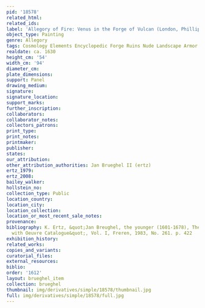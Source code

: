 ```yaml
---
pid: '18578'
related_html: 
related_ids: 
label: 'Allegory of Fire: Venus in the Forge of Vulcan (London, Phillips, 1992)'
object_type: Painting
genre: Allegory
tags: Cosmology Elements Encyclopedic Forge Ruins Nude Landscape Armor
realdate: ca. 1630
height_cm: '54'
width_cm: '94'
diameter_cm: 
plate_dimensions: 
support: Panel
drawing_medium: 
signature: 
signature_location: 
support_marks: 
further_inscription: 
collaborators: 
collaborator_notes: 
collectors_patrons: 
print_type: 
print_notes: 
printmaker: 
publisher: 
states: 
our_attribution: 
other_attribution_authorities: Jan Brueghel II (ertz)
ertz_1979: 
ertz_2008: 
bailey_walker: 
hollstein_no: 
collection_type: Public
location_country: 
location_city: 
location_collection: 
location_or_most_recent_sale_notes: 
provenance: 
bibliography: K. Ertz, &quot;Jan Breughel, the younger (1601-1678), The Paintings
  with Oeuvre Catalogue&quot;, Vol. I, Freren, 1983, No. 261. p. 422
exhibition_history: 
related_works: 
copies_and_variants: 
curatorial_files: 
external_resources: 
biblio: 
order: '1612'
layout: brueghel_item
collection: brueghel
thumbnail: img/derivatives/simple/18578/thumbnail.jpg
full: img/derivatives/simple/18578/full.jpg
---
```

